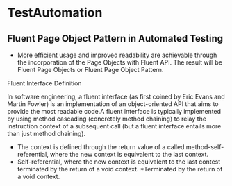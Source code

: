 # TestAutomation

## Fluent Page Object Pattern in Automated Testing

* More efficient usage and improved readability are achievable through the incorporation of the Page Objects with Fluent API. The result will be Fluent Page Objects or Fluent Page Object Pattern.

Fluent Interface 
Definition

In software engineering, a fluent interface (as first coined by Eric Evans and Martin Fowler) is an implementation of an object-oriented API that aims to provide the most readable code.A fluent interface is typically implemented by using method cascading (concretely method chaining) to relay the instruction context of a subsequent call (but a fluent interface entails more than just method chaining).
* The context is defined through the return value of a called method-self-referential, where the new context is equivalent to the last context.
* Self-referential, where the new context is equivalent to the last contest terminated by the return of a void context.
*Terminated by the return of a void context.
